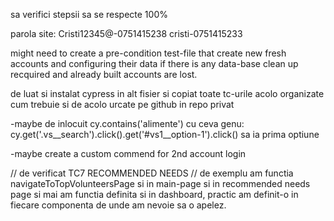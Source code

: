 sa verifici stepsii sa se respecte 100%

parola site: Cristi12345@-0751415238
cristi-0751415233


might need to create a pre-condition test-file that create new fresh accounts and configuring their data if there is any data-base clean up recquired and already built accounts are lost.

de luat si instalat cypress in alt fisier si copiat toate tc-urile acolo organizate cum trebuie si de acolo urcate pe github in repo privat


-maybe de inlocuit cy.contains('alimente') cu ceva genu: cy.get('.vs__search').click().get('#vs1__option-1').click() sa ia prima optiune

-maybe create a custom commend for 2nd account login

// de verificat TC7 RECOMMENDED NEEDS 
// de exemplu am functia navigateToTopVolunteersPage si in main-page si in recommended needs page si mai am functia definita si in dashboard, practic am definit-o in fiecare componenta de unde am nevoie sa o apelez.
